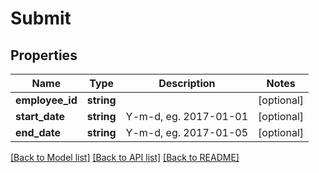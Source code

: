 # Submit

## Properties

 Name            | Type       | Description           | Notes      
-----------------|------------|-----------------------|------------
 **employee_id** | **string** |                       | [optional] 
 **start_date**  | **string** | Y-m-d, eg. 2017-01-01 | [optional] 
 **end_date**    | **string** | Y-m-d, eg. 2017-01-05 | [optional] 

[[Back to Model list]](../../README.md#documentation-for-models) [[Back to API list]](../../README.md#documentation-for-api-endpoints) [[Back to README]](../../README.md)


